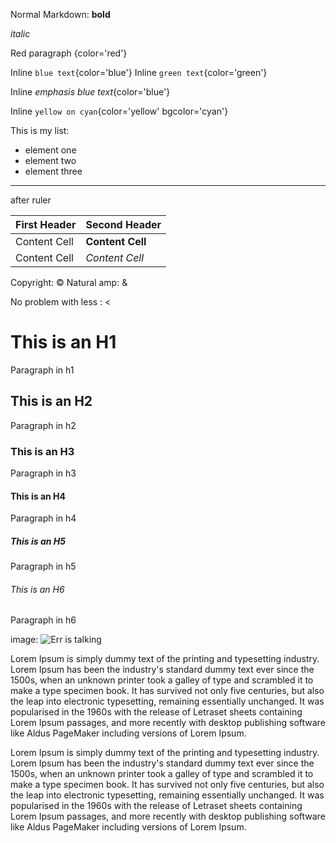 Normal Markdown:
**bold**

_italic_

Red paragraph
{color='red'}

Inline `blue text`{color='blue'}
Inline `green text`{color='green'}

Inline *emphasis blue text*{color='blue'}

Inline `yellow on cyan`{color='yellow' bgcolor='cyan'}

This is my list:

-  element one
-  element two
-  element three

- - -
after ruler


First Header  | Second Header
------------- | -------------
Content Cell  | **Content Cell**
Content Cell  | _Content Cell_


Copyright: &copy;
Natural amp: &

No problem with less : <

# This is an H1
Paragraph in h1
## This is an H2
Paragraph in h2
### This is an H3
Paragraph in h3
#### This is an H4
Paragraph in h4
##### This is an H5
Paragraph in h5
###### This is an H6
Paragraph in h6

image: ![Err is talking](http://errbot.net/_static/err_speech.png)


Lorem Ipsum is simply dummy text of the printing and typesetting industry. Lorem Ipsum has been the industry's standard dummy text ever since the 1500s, when an unknown printer took a galley of type and scrambled it to make a type specimen book. It has survived not only five centuries, but also the leap into electronic typesetting, remaining essentially unchanged. It was popularised in the 1960s with the release of Letraset sheets containing Lorem Ipsum passages, and more recently with desktop publishing software like Aldus PageMaker including versions of Lorem Ipsum.

Lorem Ipsum is simply dummy text of the printing and typesetting industry. Lorem Ipsum has been the industry's standard dummy text ever since the 1500s, when an unknown printer took a galley of type and scrambled it to make a type specimen book. It has survived not only five centuries, but also the leap into electronic typesetting, remaining essentially unchanged. It was popularised in the 1960s with the release of Letraset sheets containing Lorem Ipsum passages, and more recently with desktop publishing software like Aldus PageMaker including versions of Lorem Ipsum.

